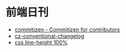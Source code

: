 # 前端日刊

* [commitizen - Commitizen for contributors](https://www.npmjs.com/package/commitizen)
* [cz-conventional-changelog](https://www.npmjs.com/package/cz-conventional-changelog)
* [css line-height 100%](https://stackoverflow.com/questions/6071987/line-height-as-a-percentage-not-working)
